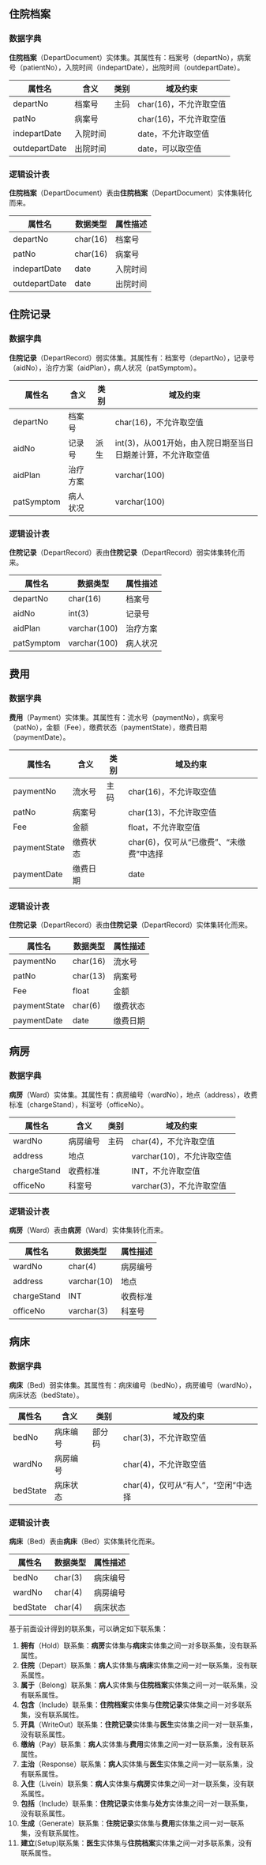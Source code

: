## 住院档案

### 数据字典

**住院档案**（DepartDocument）实体集。其属性有：档案号（departNo），病案号（patientNo），入院时间（indepartDate），出院时间（outdepartDate）。

| 属性名        | 含义     | 类别 | 域及约束               |
| ------------- | -------- | ---- | ---------------------- |
| departNo      | 档案号   | 主码 | char(16)，不允许取空值 |
| patNo         | 病案号   |      | char(16)，不允许取空值 |
| indepartDate  | 入院时间 |      | date，不允许取空值     |
| outdepartDate | 出院时间 |      | date，可以取空值       |



### 逻辑设计表

**住院档案**（DepartDocument）表由**住院档案**（DepartDocument）实体集转化而来。

| 属性名        | 数据类型 | 属性描述 |
| ------------- | -------- | -------- |
| departNo      | char(16) | 档案号   |
| patNo         | char(16) | 病案号   |
| indepartDate  | date     | 入院时间 |
| outdepartDate | date     | 出院时间 |

## 住院记录

### 数据字典

**住院记录**（DepartRecord）弱实体集。其属性有：档案号（departNo），记录号（aidNo），治疗方案（aidPlan），病人状况（patSymptom）。

| 属性名   | 含义     | 类别 | 域及约束                                                    |
| -------- | -------- | ---- | ----------------------------------------------------------- |
| departNo | 档案号   |      | char(16)，不允许取空值                                      |
| aidNo    | 记录号   | 派生 | int(3)，从001开始，由入院日期至当日日期差计算，不允许取空值 |
| aidPlan  | 治疗方案 |      | varchar(100)                                                |
| patSymptom  | 病人状况 |      | varchar(100)                                                |


### 逻辑设计表

**住院记录**（DepartRecord）表由**住院记录**（DepartRecord）弱实体集转化而来。

| 属性名   | 数据类型     | 属性描述 |
| -------- | ------------ | -------- |
| departNo | char(16)     | 档案号   |
| aidNo    | int(3)       | 记录号   |
| aidPlan  | varchar(100) | 治疗方案 |
| patSymptom  | varchar(100) | 病人状况 |

## 费用

### 数据字典

**费用**（Payment）实体集。其属性有：流水号（paymentNo），病案号（patNo），金额（Fee），缴费状态（paymentState），缴费日期（paymentDate）。

| 属性名    | 含义     | 类别 | 域及约束               |
| --------- | -------- | ---- | ---------------------- |
| paymentNo | 流水号   | 主码 | char(16)，不允许取空值 |
| patNo | 病案号   |      | char(13)，不允许取空值 |
| Fee       | 金额     |      | float，不允许取空值    |
| paymentState | 缴费状态   |     | char(6)，仅可从“已缴费”、“未缴费”中选择 |
| paymentDate | 缴费日期   |     | date |

### 逻辑设计表

**住院记录**（DepartRecord）表由**住院记录**（DepartRecord）实体集转化而来。

| 属性名    | 数据类型 | 属性描述 |
| --------- | -------- | -------- |
| paymentNo | char(16) | 流水号   |
| patNo  | char(13) | 病案号 |
| Fee       | float    | 金额     |
| paymentState | char(6)    | 缴费状态     |
| paymentDate       | date    | 缴费日期     |

## 病房

### 数据字典

**病房**（Ward）实体集。其属性有：病房编号（wardNo），地点（address），收费标准（chargeStand），科室号（officeNo）。

| 属性名      | 含义     | 类别 | 域及约束                  |
| ----------- | -------- | ---- | ------------------------- |
| wardNo      | 病房编号 | 主码 | char(4)，不允许取空值     |
| address     | 地点     |      | varchar(10)，不允许取空值 |
| chargeStand | 收费标准 |      | INT，不允许取空值         |
| officeNo    | 科室号   |      | varchar(3)，不允许取空值  |

### 逻辑设计表

**病房**（Ward）表由**病房**（Ward）实体集转化而来。

| 属性名      | 数据类型    | 属性描述 |
| ----------- | ----------- | -------- |
| wardNo      | char(4)     | 病房编号 |
| address     | varchar(10) | 地点     |
| chargeStand | INT         | 收费标准 |
| officeNo    | varchar(3)  | 科室号   |

## 病床

### 数据字典

**病床**（Bed）弱实体集。其属性有：病床编号（bedNo），病房编号（wardNo），病床状态（bedState）。

| 属性名   | 含义     | 类别   | 域及约束                            |
| -------- | -------- | ------ | ----------------------------------- |
| bedNo    | 病床编号 | 部分码 | char(3)，不允许取空值               |
| wardNo   | 病房编号 |        | char(4)，不允许取空值               |
| bedState | 病床状态 |        | char(4)，仅可从“有人”，“空闲”中选择 |

### 逻辑设计表

**病床**（Bed）表由**病床**（Bed）实体集转化而来。

| 属性名   | 数据类型 | 属性描述 |
| -------- | -------- | -------- |
| bedNo    | char(3)  | 病床编号 |
| wardNo   | char(4)  | 病房编号 |
| bedState | char(4)  | 病床状态 |

基于前面设计得到的联系集，可以确定如下联系集：

1. **拥有**（Hold）联系集：**病房**实体集与**病床**实体集之间一对多联系集，没有联系属性。
2. **住院**（Depart）联系集：**病人**实体集与**病床**实体集之间一对一联系集，没有联系属性。
3. **属于**（Belong）联系集：**病人**实体集与**住院档案**实体集之间一对一联系集，没有联系属性。
4. **包含**（Include）联系集：**住院档案**实体集与**住院记录**实体集之间一对多联系集，没有联系属性。
5. **开具**（WriteOut）联系集：**住院记录**实体集与**医生**实体集之间一对一联系集，没有联系属性。
6. **缴纳**（Pay）联系集：**病人**实体集与**费用**实体集之间一对一联系集，没有联系属性。
7. **主治**（Response）联系集：**病人**实体集与**医生**实体集之间一对一联系集，没有联系属性。
8. **入住**（Livein）联系集：**病人**实体集与**病房**实体集之间一对一联系集，没有联系属性。
9. **包括**（Include）联系集：**住院记录**实体集与**处方**实体集之间一对一联系集，没有联系属性。
5. **生成**（Generate）联系集：**住院记录**实体集与**费用**实体集之间一对一联系集，没有联系属性。
5. **建立**(Setup)联系集：**医生**实体集与**住院档案**实体集之间一对多联系集，没有联系属性。